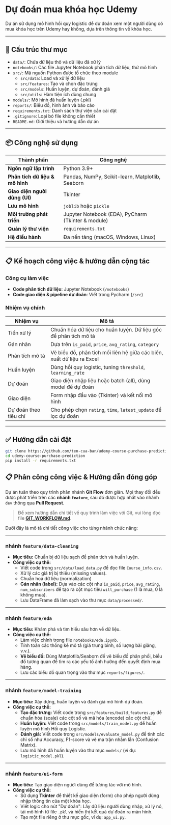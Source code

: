 # Dự đoán mua khóa học Udemy

Dự án sử dụng mô hình hồi quy logistic để dự đoán xem một người dùng có mua khóa học trên Udemy hay không, dựa trên thông tin về khóa học.

---

## 📁 Cấu trúc thư mục

- `data/`: Chứa dữ liệu thô và dữ liệu đã xử lý
- `notebooks/`: Các file Jupyter Notebook phân tích dữ liệu, thử mô hình
- `src/`: Mã nguồn Python được tổ chức theo module
  - `src/data`: Load và xử lý dữ liệu
  - `src/features`: Tạo và chọn đặc trưng
  - `src/models`: Huấn luyện, dự đoán, đánh giá
  - `src/utils`: Hàm tiện ích dùng chung
- `models/`: Mô hình đã huấn luyện (.pkl)
- `reports/`: Biểu đồ, hình ảnh và báo cáo
- `requirements.txt`: Danh sách thư viện cần cài đặt
- `.gitignore`: Loại bỏ file không cần thiết
- `README.md`: Giới thiệu và hướng dẫn dự án

---

## 📦 Công nghệ sử dụng

| Thành phần | Công nghệ |
|------------|-----------|
| **Ngôn ngữ lập trình** | Python 3.9+ |
| **Phân tích dữ liệu & mô hình** | Pandas, NumPy, Scikit-learn, Matplotlib, Seaborn |
| **Giao diện người dùng (UI)** | Tkinter |
| **Lưu mô hình** | `joblib` hoặc `pickle` |
| **Môi trường phát triển** | Jupyter Notebook (EDA), PyCharm (Tkinter & module) |
| **Quản lý thư viện** | `requirements.txt` |
| **Hệ điều hành** | Đa nền tảng (macOS, Windows, Linux) |

---

## 📋 Kế hoạch công việc & hướng dẫn cộng tác

### Công cụ làm việc
- **Code phân tích dữ liệu**: Jupyter Notebook (`/notebooks`)
- **Code giao diện & pipeline dự đoán**: Viết trong Pycharm (`/src`)

### Nhiệm vụ chính

| Nhiệm vụ | Mô tả |
|----------|------|
| Tiền xử lý | Chuẩn hóa dữ liệu cho huấn luyện. Dữ liệu gốc để phân tích mô tả |
| Gán nhãn | Dựa trên `is_paid`, `price`, `avg_rating`, `category` |
| Phân tích mô tả | Vẽ biểu đồ, phân tích mối liên hệ giữa các biến, xuất dữ liệu ra Excel |
| Huấn luyện | Dùng hồi quy logistic, tuning `threshold`, `learning_rate` |
| Dự đoán | Giao diện nhập liệu hoặc batch (all), dùng model để dự đoán |
| Giao diện | Form nhập đầu vào (Tkinter) và kết nối mô hình |
| Dự đoán theo tiêu chí | Cho phép chọn `rating`, `time`, `latest_update` để lọc dự đoán |

---

## ✅ Hướng dẫn cài đặt

```bash
git clone https://github.com/ten-cua-ban/udemy-course-purchase-prediction.git
cd udemy-course-purchase-prediction
pip install -r requirements.txt
```

## 📋 Phân công công việc & Hướng dẫn đóng góp

Dự án tuân theo quy trình phân nhánh **Git Flow** đơn giản. Mọi thay đổi đều được phát triển trên các **nhánh `feature`**, sau đó được hợp nhất vào nhánh `dev` thông qua **Pull Request**.

> Để xem hướng dẫn chi tiết về quy trình làm việc với Git, vui lòng đọc file **[GIT_WORKFLOW.md](./git_workflow.md)**.

Dưới đây là mô tả chi tiết công việc cho từng nhánh chức năng:

---

### nhánh `feature/data-cleaning`
* **Mục tiêu:** Chuẩn bị dữ liệu sạch để phân tích và huấn luyện.
* **Công việc cụ thể:**
    * Viết code trong `src/data/load_data.py` để đọc file `Course_info.csv`.
    * Xử lý các giá trị bị thiếu (missing values).
    * Chuẩn hoá dữ liệu (normalization)
    * **Gán nhãn (label):** Dựa vào các cột như `is_paid`, `price`, `avg_rating`, `num_subscribers` để tạo ra cột mục tiêu `will_purchase` (1 là mua, 0 là không mua).
    * Lưu DataFrame đã làm sạch vào thư mục `data/processed/`.

---

### nhánh `feature/eda`
* **Mục tiêu:** Khám phá và tìm hiểu sâu hơn về dữ liệu.
* **Công việc cụ thể:**
    * Làm việc chính trong file `notebooks/eda.ipynb`.
    * Tính toán các thống kê mô tả (giá trung bình, số lượng bài giảng, v.v.).
    * **Vẽ biểu đồ:** Dùng Matplotlib/Seaborn để vẽ biểu đồ phân phối, biểu đồ tương quan để tìm ra các yếu tố ảnh hưởng đến quyết định mua hàng.
    * Lưu các biểu đồ quan trọng vào thư mục `reports/figures/`.

---

### nhánh `feature/model-training`
* **Mục tiêu:** Xây dựng, huấn luyện và đánh giá mô hình dự đoán.
* **Công việc cụ thể:**
    * **Tạo đặc trưng:** Viết code trong `src/features/build_features.py` để chuẩn hóa (scale) các cột số và mã hóa (encode) các cột chữ.
    * **Huấn luyện:** Viết code trong `src/models/train_model.py` để huấn luyện mô hình Hồi quy Logistic.
    * **Đánh giá:** Viết code trong `src/models/evaluate_model.py` để tính các chỉ số như Accuracy, F1-score và vẽ ma trận nhầm lẫn (Confusion Matrix).
    * Lưu mô hình đã huấn luyện vào thư mục `models/` (ví dụ: `logistic_model.pkl`).

---

### nhánh `feature/ui-form`
* **Mục tiêu:** Tạo giao diện người dùng để tương tác với mô hình.
* **Công việc cụ thể:**
    * Sử dụng **Tkinter** để thiết kế giao diện (form) cho phép người dùng nhập thông tin của một khóa học.
    * Viết logic cho nút "Dự đoán": Lấy dữ liệu người dùng nhập, xử lý nó, tải mô hình từ file `.pkl` và hiển thị kết quả dự đoán ra màn hình.
    * Tạo một file riêng ở thư mục gốc, ví dụ: `app_ui.py`.

